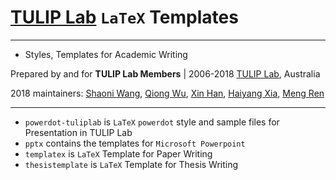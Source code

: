 # [TULIP Lab](http://www.tulip.org.au) `LaTeX` Templates

---
- Styles, Templates for Academic Writing

Prepared by and for 
**TULIP Lab Members** |
2006-2018 [TULIP Lab](http://www.tulip.org.au), Australia

2018 maintainers: [Shaoni Wang](https://github.com/ShaoniWang), [Qiong Wu](https://github.com/qwutulip), [Xin Han](https://github.com/xhan97), [Haiyang Xia](https://github.com/haiyangxia), [Meng Ren](https://github.com/MRen23)

---

* `powerdot-tuliplab` is `LaTeX` `powerdot` style and sample files for Presentation in TULIP Lab
* `pptx` contains the templates for `Microsoft Powerpoint`
* `templatex` is `LaTeX` Template for Paper Writing
* `thesistemplate` is `LaTeX` Template for Thesis Writing
